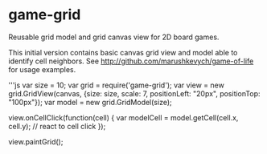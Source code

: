 game-grid
============

Reusable grid model and grid canvas view for 2D board games.

This initial version contains basic canvas grid view and model able to identify cell neighbors.
See http://github.com/marushkevych/game-of-life for usage examples.

'''js
var size = 10;
var grid = require('game-grid');
var view = new grid.GridView(canvas, {size: size, scale: 7, positionLeft: "20px", positionTop: "100px"});
var model = new grid.GridModel(size);

view.onCellClick(function(cell) {
    var modelCell = model.getCell(cell.x, cell.y);
    // react to cell click
});

view.paintGrid();
```